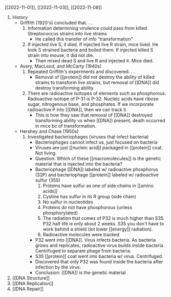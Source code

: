 [[2022-11-01]], [[2022-11-03]], [[2022-11-08]]

1. History
	- Griffith (1920's) concluded that. . .
		1. Information determining virulence could pass from killed Streptococcus strains into live strains
			- He called this transfer of info "transformation"
		2. If injected live S, it died. If injected live R strain, mice lived. He took S strained bacteria and boiled them. If injected killed S strain into mouse, it did not die. 
			- Then mixed dead S and live R and injected it. Mice died.
	- Avery, MacLeod, and McCarty (1940s)
		1. Repeated Griffith's experiments and discovered. . .
			- Removal of [[protein]] did not destroy the ability of killed strains to transform live strains, but removal of [[DNA]] did destroy transforming ability.
		2. There are radioactive isotopes of elements such as phosphorous. Radioactive isotope of P-31 is P-32. Nucleic acids have ribose sugar, nitrogenous base, and phosphates. If we incorporate radioactive P into [[DNA]], then we can track it.
			- This is how they saw that removal of [[DNA]] destroyed transforming ability vs when [[DNA]] present, death occurred in mice bc of transformation. 
	- Hershey and Chase (1950s)
		1. Investigated bacteriophages (viruses that infect bacteria)
			- Bacteriophages cannot infect us, just focused on bacteria
			- Viruses are just [[nucleic acid]] packaged in [[protein]] coat. Not living.
			- Question: Which of these [[macromolecules]] is the genetic material that is injected into the bacteria?
			- Bacteriophage [[DNA]] labeled w/ radioactive phosphorus (32P) and bacteriophage [[protein]] labeled w/ radioactive sulfur (35S)
				1. Proteins have sulfur as one of side chains in [[amino acids]]
				2. Cystine has sulfur in its R group (side chain)
				3. No sulfur in nucleotides
				4. Proteins do not have phosphorous (unless phosphorylated)
				5. The radiation that comes of P32 is much higher than S35. P32 half life is only about 2 weeks. S35 you don't have to work behind a shield (lot lower [[energy]] radiation). 
				6. Radioactive molecules were tracked
			- P32 went into [[DNA]]. Virus infects bacteria. As bacteria grows and replicates, radioactive virus builds inside bacteria. Centrifuged to separate phage from bacteria.
			- S35 [[protein]] coat went into bacteria w/ virus. Centrifuged. 
			- Discovered that only P32 was found inside the bacteria after infection by the virus.
			- Conclusion: [[DNA]] is the genetic material
2. [[DNA Structure]]
3. [[DNA Replication]]
4. [[DNA Repair]]